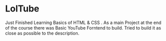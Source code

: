 # LolTube
Just Finished Learning Basics of HTML & CSS . As a main Project at the end of the course there was Basic YouTube Forntend to build. Tried to build it as close as possible to the description.
